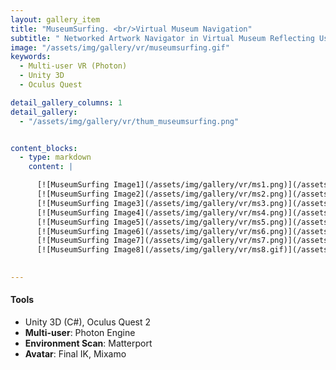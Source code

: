 ```yaml
---
layout: gallery_item 
title: "MuseumSurfing. <br/>Virtual Museum Navigation"
subtitle: " Networked Artwork Navigator in Virtual Museum Reflecting User Preference"
image: "/assets/img/gallery/vr/museumsurfing.gif"   
keywords:
  - Multi-user VR (Photon)
  - Unity 3D 
  - Oculus Quest

detail_gallery_columns: 1
detail_gallery:
  - "/assets/img/gallery/vr/thum_museumsurfing.png"    


content_blocks:
  - type: markdown
    content: |

      [![MuseumSurfing Image1](/assets/img/gallery/vr/ms1.png)](/assets/img/gallery/vr/ms1.png)
      [![MuseumSurfing Image2](/assets/img/gallery/vr/ms2.png)](/assets/img/gallery/vr/ms2.png)
      [![MuseumSurfing Image3](/assets/img/gallery/vr/ms3.png)](/assets/img/gallery/vr/ms3.png)
      [![MuseumSurfing Image4](/assets/img/gallery/vr/ms4.png)](/assets/img/gallery/vr/ms4.png)
      [![MuseumSurfing Image5](/assets/img/gallery/vr/ms5.png)](/assets/img/gallery/vr/ms5.png)
      [![MuseumSurfing Image6](/assets/img/gallery/vr/ms6.png)](/assets/img/gallery/vr/ms6.png)
      [![MuseumSurfing Image7](/assets/img/gallery/vr/ms7.png)](/assets/img/gallery/vr/ms7.png)
      [![MuseumSurfing Image8](/assets/img/gallery/vr/ms8.gif)](/assets/img/gallery/vr/ms8.gif)

 
---
```


#### Tools
- Unity 3D (C#), Oculus Quest 2
- **Multi-user**: Photon Engine
- **Environment Scan**: Matterport
- **Avatar**: Final IK, Mixamo